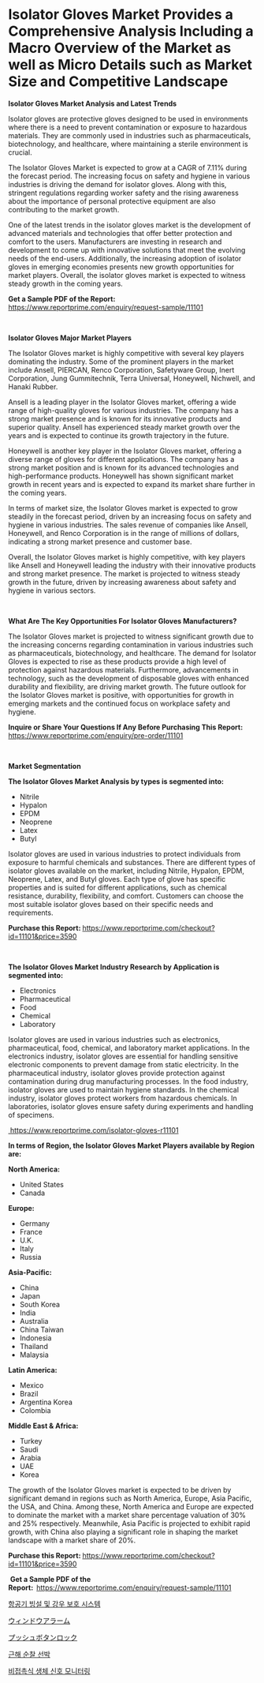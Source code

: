 <p><h1>Isolator Gloves Market Provides a Comprehensive Analysis Including a Macro Overview of the Market as well as Micro Details such as Market Size and Competitive Landscape</h1></p><p><strong>Isolator Gloves Market Analysis and Latest Trends</strong></p>
<p><p>Isolator gloves are protective gloves designed to be used in environments where there is a need to prevent contamination or exposure to hazardous materials. They are commonly used in industries such as pharmaceuticals, biotechnology, and healthcare, where maintaining a sterile environment is crucial.</p><p>The Isolator Gloves Market is expected to grow at a CAGR of 7.11% during the forecast period. The increasing focus on safety and hygiene in various industries is driving the demand for isolator gloves. Along with this, stringent regulations regarding worker safety and the rising awareness about the importance of personal protective equipment are also contributing to the market growth.</p><p>One of the latest trends in the isolator gloves market is the development of advanced materials and technologies that offer better protection and comfort to the users. Manufacturers are investing in research and development to come up with innovative solutions that meet the evolving needs of the end-users. Additionally, the increasing adoption of isolator gloves in emerging economies presents new growth opportunities for market players. Overall, the isolator gloves market is expected to witness steady growth in the coming years.</p></p>
<p><strong>Get a Sample PDF of the Report:&nbsp;</strong> <a href="https://www.reportprime.com/enquiry/request-sample/11101">https://www.reportprime.com/enquiry/request-sample/11101</a></p>
<p>&nbsp;</p>
<p><strong>Isolator Gloves Major Market Players</strong></p>
<p><p>The Isolator Gloves market is highly competitive with several key players dominating the industry. Some of the prominent players in the market include Ansell, PIERCAN, Renco Corporation, Safetyware Group, Inert Corporation, Jung Gummitechnik, Terra Universal, Honeywell, Nichwell, and Hanaki Rubber.</p><p>Ansell is a leading player in the Isolator Gloves market, offering a wide range of high-quality gloves for various industries. The company has a strong market presence and is known for its innovative products and superior quality. Ansell has experienced steady market growth over the years and is expected to continue its growth trajectory in the future.</p><p>Honeywell is another key player in the Isolator Gloves market, offering a diverse range of gloves for different applications. The company has a strong market position and is known for its advanced technologies and high-performance products. Honeywell has shown significant market growth in recent years and is expected to expand its market share further in the coming years.</p><p>In terms of market size, the Isolator Gloves market is expected to grow steadily in the forecast period, driven by an increasing focus on safety and hygiene in various industries. The sales revenue of companies like Ansell, Honeywell, and Renco Corporation is in the range of millions of dollars, indicating a strong market presence and customer base.</p><p>Overall, the Isolator Gloves market is highly competitive, with key players like Ansell and Honeywell leading the industry with their innovative products and strong market presence. The market is projected to witness steady growth in the future, driven by increasing awareness about safety and hygiene in various sectors.</p></p>
<p>&nbsp;</p>
<p><strong>What Are The Key Opportunities For Isolator Gloves Manufacturers?</strong></p>
<p><p>The Isolator Gloves market is projected to witness significant growth due to the increasing concerns regarding contamination in various industries such as pharmaceuticals, biotechnology, and healthcare. The demand for Isolator Gloves is expected to rise as these products provide a high level of protection against hazardous materials. Furthermore, advancements in technology, such as the development of disposable gloves with enhanced durability and flexibility, are driving market growth. The future outlook for the Isolator Gloves market is positive, with opportunities for growth in emerging markets and the continued focus on workplace safety and hygiene.</p></p>
<p><strong>Inquire or Share Your Questions If Any Before Purchasing This Report:</strong> <a href="https://www.reportprime.com/enquiry/pre-order/11101">https://www.reportprime.com/enquiry/pre-order/11101</a></p>
<p>&nbsp;</p>
<p><strong>Market Segmentation</strong></p>
<p><strong>The Isolator Gloves Market Analysis by types is segmented into:</strong></p>
<p><ul><li>Nitrile</li><li>Hypalon</li><li>EPDM</li><li>Neoprene</li><li>Latex</li><li>Butyl</li></ul></p>
<p><p>Isolator gloves are used in various industries to protect individuals from exposure to harmful chemicals and substances. There are different types of isolator gloves available on the market, including Nitrile, Hypalon, EPDM, Neoprene, Latex, and Butyl gloves. Each type of glove has specific properties and is suited for different applications, such as chemical resistance, durability, flexibility, and comfort. Customers can choose the most suitable isolator gloves based on their specific needs and requirements.</p></p>
<p><strong>Purchase this Report:&nbsp;</strong><a href="https://www.reportprime.com/checkout?id=11101&price=3590">https://www.reportprime.com/checkout?id=11101&price=3590</a></p>
<p>&nbsp;</p>
<p><strong>The Isolator Gloves Market Industry Research by Application is segmented into:</strong></p>
<p><ul><li>Electronics</li><li>Pharmaceutical</li><li>Food</li><li>Chemical</li><li>Laboratory</li></ul></p>
<p><p>Isolator gloves are used in various industries such as electronics, pharmaceutical, food, chemical, and laboratory market applications. In the electronics industry, isolator gloves are essential for handling sensitive electronic components to prevent damage from static electricity. In the pharmaceutical industry, isolator gloves provide protection against contamination during drug manufacturing processes. In the food industry, isolator gloves are used to maintain hygiene standards. In the chemical industry, isolator gloves protect workers from hazardous chemicals. In laboratories, isolator gloves ensure safety during experiments and handling of specimens.</p></p>
<p><a href="https://www.reportprime.com/isolator-gloves-r11101">&nbsp;https://www.reportprime.com/isolator-gloves-r11101</a></p>
<p><strong>In terms of Region, the Isolator Gloves Market Players available by Region are:</strong></p>
<p>
    <p> <strong> North America: </strong>
        <ul>
            <li>United States</li>
            <li>Canada</li>
        </ul>
        </p> 
    <p> <strong> Europe: </strong>
        <ul>
            <li>Germany</li>
            <li>France</li>
            <li>U.K.</li>
            <li>Italy</li>
            <li>Russia</li>
        </ul>
        </p> 
    <p> <strong> Asia-Pacific: </strong>
        <ul>
            <li>China</li>
            <li>Japan</li>
            <li>South Korea</li>
            <li>India</li>
            <li>Australia</li>
            <li>China Taiwan</li>
            <li>Indonesia</li>
            <li>Thailand</li>
            <li>Malaysia</li>
        </ul>
        </p> 
    <p> <strong> Latin America: </strong>
        <ul>
            <li>Mexico</li>
            <li>Brazil</li>
            <li>Argentina Korea</li>
            <li>Colombia</li>
        </ul>
        </p> 
    <p> <strong> Middle East & Africa: </strong>
        <ul>
            <li>Turkey</li>
            <li>Saudi</li>
            <li>Arabia</li>
            <li>UAE</li>
            <li>Korea</li>
        </ul>
    </p>
    </p>
<p><p>The growth of the Isolator Gloves market is expected to be driven by significant demand in regions such as North America, Europe, Asia Pacific, the USA, and China. Among these, North America and Europe are expected to dominate the market with a market share percentage valuation of 30% and 25% respectively. Meanwhile, Asia Pacific is projected to exhibit rapid growth, with China also playing a significant role in shaping the market landscape with a market share of 20%.</p></p>
<p><strong>Purchase this Report: </strong><a href="https://www.reportprime.com/checkout?id=11101&price=3590">https://www.reportprime.com/checkout?id=11101&price=3590</a></p>
<p>&nbsp;<strong>Get a Sample PDF of the Report:&nbsp;&nbsp;</strong><a href="https://www.reportprime.com/enquiry/request-sample/11101">https://www.reportprime.com/enquiry/request-sample/11101</a></p>
<p><strong></strong></p>
<p><p><a href="https://github.com/WilburKihn5676/Market-Research-Report-List-1/blob/main/622970622362.md">항공기 빙설 및 강우 보호 시스템</a></p><p><a href="https://medium.com/@colbu56546/%E7%AA%93%E3%81%AE%E8%AD%A6%E5%A0%B1%E5%B8%82%E5%A0%B4%E3%81%AE%E8%A6%8F%E6%A8%A1-cagr-%E3%83%88%E3%83%AC%E3%83%B3%E3%83%892024-2030-43b4f927f87c">ウィンドウアラーム</a></p><p><a href="https://medium.com/@barrycuda1974/%E3%83%97%E3%83%83%E3%82%B7%E3%83%A5%E3%83%9C%E3%82%BF%E3%83%B3%E3%83%AD%E3%83%83%E3%82%AF%E3%81%AE%E5%B8%82%E5%A0%B4%E5%8B%95%E5%90%91%E3%81%A8%E5%B8%82%E5%A0%B4%E5%88%86%E6%9E%90%E3%81%AF-2024%E5%B9%B4%E3%81%8B%E3%82%892031%E5%B9%B4%E3%81%AE%E6%9C%9F%E9%96%93%E3%81%AB%E4%BA%88%E6%B8%AC%E3%81%95%E3%82%8C%E3%81%A6%E3%81%84%E3%81%BE%E3%81%99-0635a162e118">プッシュボタンロック</a></p><p><a href="https://medium.com/@adonispellea2022/%ED%95%B4%EC%95%88-%EC%88%9C%EC%B0%B0-%EC%84%A0%EB%B0%95-%EC%8B%9C%EC%9E%A5-%EB%B3%B4%EA%B3%A0%EC%84%9C%EB%8A%94-%EC%9D%B4-%EC%8B%9C%EC%9E%A5%EC%9D%98-%EC%B5%9C%EC%8B%A0-%ED%8A%B8%EB%A0%8C%EB%93%9C%EC%99%80-%EC%84%B1%EC%9E%A5-%EA%B8%B0%ED%9A%8C%EB%A5%BC-%EB%B3%B4%EC%97%AC%EC%A4%8D%EB%8B%88%EB%8B%A4-834a1a39d7ad">근해 순찰 선박</a></p><p><a href="https://medium.com/@mayekuhic00/%EB%B9%84%EC%A0%91%EC%B4%89%EC%8B%9D-%EC%83%9D%EB%A6%AC%EC%A7%95%EC%A1%B0-%EB%AA%A8%EB%8B%88%ED%84%B0%EB%A7%81-%EC%8B%9C%EC%9E%A5-%EA%B7%9C%EB%AA%A8-%EC%8B%9C%EC%9E%A5-%EC%A0%84%EB%A7%9D-%EB%B0%8F-%EC%8B%9C%EC%9E%A5-%EC%98%88%EC%B8%A1-2024%EB%85%84%EB%B6%80%ED%84%B0-2031%EB%85%84%EA%B9%8C%EC%A7%80-48d333f9bea9">비접촉식 생체 신호 모니터링</a></p></p>